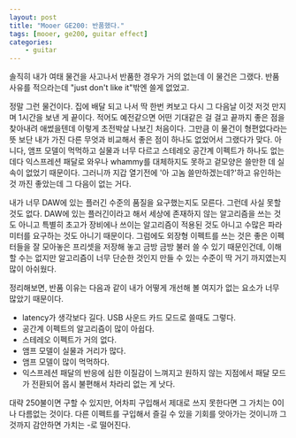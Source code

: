 ```yaml
---
layout: post
title: "Mooer GE200: 반품했다."
tags: [mooer, ge200, guitar effect]
categories:
    - guitar
---
```


솔직히 내가 여태 물건을 사고나서 반품한 경우가 거의 없는데 이 물건은 그랬다. 반품 사유를 적으라는데 "just don't like it"밖엔 쓸게 없었고.

정말 그런 물건이다. 집에 배달 되고 나서 딱 한번 켜보고 다시 그 다음날 이것 저것 만지며 1시간을 보낸 게 끝이다. 적어도 예전같으면 어떤 기대같은 걸 걸고 끝까지 좋은 점을 찾아내려 애썼을텐데 이렇게 초전박살 나보긴 처음이다. 그만큼 이 물건이 형편없다라는 뜻 보단 내가 가진 다른 무엇과 비교해서 좋은 점이 하나도 없었어서 그랬다가 맞다. 아니다, 앰프 모델이 먹먹하고 실물과 너무 다르고 스테레오 공간계 이펙트가 하나도 없는데다 익스프레션 패달로 와우나 whammy를 대체하지도 못하고 겉모양은 쓸만한 데 실속이 없었기 때문이다. 그러니까 지갑 열기전에 '아 고놈 쓸만하겠는데?'하고 유인하는 것 까진 좋았는데 그 다음이 없는 거다.

내가 너무 DAW에 있는 플러긴 수준의 품질을 요구했는지도 모른다. 그런데 사실 못할 것도 없다. DAW에 있는 플러긴이라고 해서 세상에 존재하지 않는 알고리즘을 쓰는 것도 아니고 특별히 초고가 장비에나 쓰이는 알고리즘이 적용된 것도 아니고 수많은 파라미터를 요구하는 것도 아니기 때문이다. 그럼에도 외장형 이펙트를 쓰는 것은 좋은 이펙터들을 잘 모아놓은 프리셋을 저장해 놓고 금방 금방 불러 쓸 수 있기 때문인건데, 이해할 수는 없지만 알고리즘이 너무 단순한 것인지 만들 수 있는 수준이 딱 거기 까지였는지 많이 아쉬웠다. 

정리해보면, 반품 이유는 다음과 같이 내가 어떻게 개선해 볼 여지가 없는 요소가 너무 많았기 때문이다.
- latency가 생각보다 길다. USB 사운드 카드 모드로 쓸때도 그렇다.
- 공간계 이펙트의 알고리즘이 많이 아쉽다.
- 스테레오 이펙트가 거의 없다.
- 앰프 모델이 실물과 거리가 많다.
- 앰프 모델이 많이 먹먹하다.
- 익스프레션 패달의 반응에 심한 이질감이 느껴지고 원하지 않는 지점에서 패달 모드가 전환되어 몹시 불편해서 차라리 없는 게 낫다.

대략 250불이면 구할 수 있지만, 어차피 구입해서 제대로 쓰지 못한다면 그 가치는 0이나 다름없는 것이다. 다른 이펙트를 구입해서 즐길 수 있을 기회를 앗아가는 것이니까 그것까지 감안하면 가치는 -로 떨어진다. 